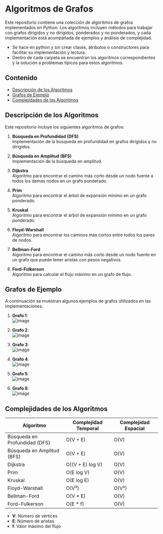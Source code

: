 # Algoritmos de Grafos

Este repositorio contiene una colección de algoritmos de grafos implementados en Python. Los algoritmos incluyen métodos para trabajar con grafos dirigidos y no dirigidos, ponderados y no ponderados, y cada implementación está acompañada de ejemplos y análisis de complejidad.
- Se hace en python y sin crear clases, atributos o constructores para facilitar su implementación y lectura.
- Dentro de cada carpeta se encuentran los algoritmos correspondientes y la solución a problemas tipicos para estos algoritmos.

## Contenido

- [Descripción de los Algoritmos](#descripción-de-los-algoritmos)
- [Grafos de Ejemplo](#grafos-de-ejemplo)
- [Complejidades de los Algoritmos](#complejidades-de-los-algoritmos)

## Descripción de los Algoritmos

Este repositorio incluye los siguientes algoritmos de grafos:

1. **Búsqueda en Profundidad (DFS)**  
   Implementación de la búsqueda en profundidad en grafos dirigidos y no dirigidos.

2. **Búsqueda en Amplitud (BFS)**  
   Implementación de la búsqueda en amplitud.

3. **Dijkstra**  
   Algoritmo para encontrar el camino más corto desde un nodo fuente a todos los demás nodos en un grafo ponderado.

4. **Prim**  
   Algoritmo para encontrar el árbol de expansión mínimo en un grafo ponderado.

5. **Kruskal**  
   Algoritmo para encontrar el árbol de expansión mínimo en un grafo ponderado.

6. **Floyd-Warshall**  
   Algoritmo para encontrar los caminos más cortos entre todos los pares de nodos.

7. **Bellman-Ford**  
   Algoritmo para encontrar el camino más corto desde un nodo fuente en un grafo que puede tener aristas con pesos negativos.
8. **Ford-Fulkerson**  
   Algoritmo para calcular el flujo máximo en un grafo de flujo.

## Grafos de Ejemplo

A continuación se muestran algunos ejemplos de grafos utilizados en las implementaciones:

1. **Grafo 1**: <br>
   ![image](https://github.com/user-attachments/assets/9eb93a1c-ce80-43a4-9a46-ac53fc5ef49e)

2. **Grafo 2**: <br>
   ![image](https://github.com/user-attachments/assets/cf3fcfb3-0954-4982-a498-91136129fedd)

3. **Grafo 3**:<br>
   ![image](https://github.com/user-attachments/assets/9eb93a1c-ce80-43a4-9a46-ac53fc5ef49e)

4. **Grafo 4**:<br>
   ![image](https://github.com/user-attachments/assets/9eb93a1c-ce80-43a4-9a46-ac53fc5ef49e)

5. **Grafo 5**:<br>
   ![image](https://github.com/user-attachments/assets/9eb93a1c-ce80-43a4-9a46-ac53fc5ef49e)

6. **Grafo 6**:<br>
   ![image](https://github.com/user-attachments/assets/9eb93a1c-ce80-43a4-9a46-ac53fc5ef49e)


## Complejidades de los Algoritmos

| Algoritmo         | Complejidad Temporal          | Complejidad Espacial   |
|--------------------|-------------------------------|-------------------------|
| Búsqueda en Profundidad (DFS) | O(V + E)                       | O(V)                    |
| Búsqueda en Amplitud (BFS)    | O(V + E)                       | O(V)                    |
| Dijkstra                     | O((V + E) log V)               | O(V)                    |
| Prim                         | O(E log V)                     | O(V)                    |
| Kruskal                      | O(E log E)                     | O(V)                    |
| Floyd-Warshall               | O(V³)                          | O(V²)                   |
| Bellman-Ford                 | O(V * E)                       | O(V)                    |
| Ford-Fulkerson               | O(E * f)                       | O(V)                    |

- **V**: Número de vértices
- **E**: Número de aristas
- **f**: Valor máximo del flujo
